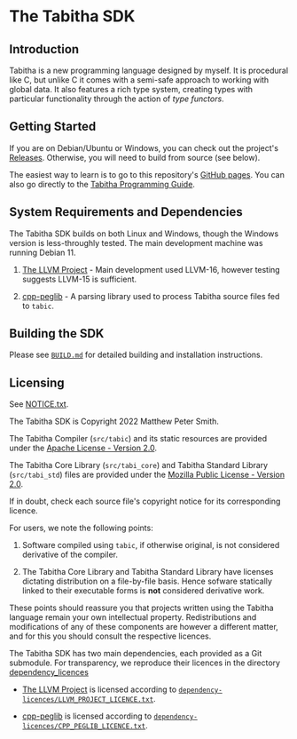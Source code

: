 # The Tabitha SDK 

## Introduction

Tabitha is a new programming language designed by myself. 
It is procedural like C, but unlike C it comes with a semi-safe approach to working with global data. 
It also features a rich type system, creating types with particular functionality through the action of *type functors*. 

## Getting Started

If you are on Debian/Ubuntu or Windows, you can check out the project's [Releases](https://github.com/DeltaBoyBZ/tabitha-sdk/releases).
Otherwise, you will need to build from source (see below). 

The easiest way to learn is to go to this repository's [GitHub pages](https://deltaboybz.github.io/tabitha-sdk). 
You can also go directly to the [Tabitha Programming Guide](https://deltaboybz.github.io/tabitha-sdk/guide/introduction.html). 

## System Requirements and Dependencies
The Tabitha SDK builds on both Linux and Windows, though the Windows version is less-throughly tested. 
The main development machine was running Debian 11. 

1. [The LLVM Project](https://github.com/llvm/llvm-project) - Main development used LLVM-16, however testing suggests LLVM-15 is sufficient. 

2. [cpp-peglib](https://github.com/yhirose/cpp-peglib) - A parsing library used to process Tabitha source files fed to `tabic`.

## Building the SDK  
Please see [`BUILD.md`](BUILD.md) for detailed building and installation instructions.  

## Licensing

See [NOTICE.txt](NOTICE.txt).

The Tabitha SDK is Copyright 2022 Matthew Peter Smith.

The Tabitha Compiler (`src/tabic`) and its static resources are provided under the [Apache License - Version 2.0](APACHE_LICENSE_V2.txt).

The Tabitha Core Library (`src/tabi_core`) and Tabitha Standard Library (`src/tabi_std`) files are provided under the [Mozilla Public License - Version 2.0](MOZILLA_PUBLIC_LICENSE_V2.txt). 

If in doubt, check each source file's copyright notice for its corresponding licence. 

For users, we note the following points: 

1. Software compiled using `tabic`, if otherwise original, is not considered derivative of the compiler. 
   
2. The Tabitha Core Library and Tabitha Standard Library have licenses dictating distribution on a file-by-file basis. 
   Hence sofware statically linked to their executable forms is **not**  considered derivative work.

These points should reassure you that projects written using the Tabitha language remain your own intellectual property. 
Redistributions and modifications of any of these components are however a different matter, 
and for this you should consult the respective licences. 

The Tabitha SDK has two main dependencies, each provided as a Git submodule. 
For transparency, we reproduce their licences in the directory [dependency_licences](dependency_licences)

- [The LLVM Project](llvm-project) is licensed according to [`dependency-licences/LLVM_PROJECT_LICENCE.txt`](dependency-licences/LLVM_PROJECT_LICENCE.txt). 
  
- [cpp-peglib](cpp-peglib) is licensed according to [`dependency-licences/CPP_PEGLIB_LICENCE.txt`](dependency-licences/CPP_PEGLIB_LICENCE.txt). 


